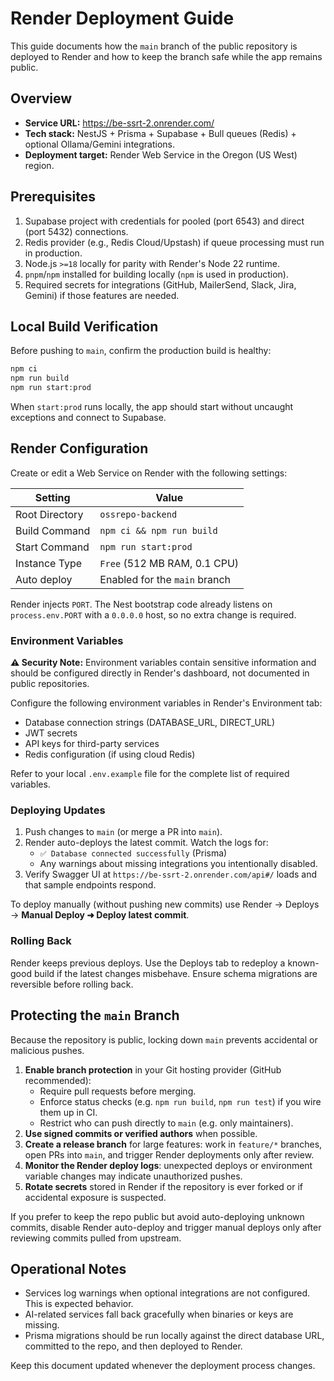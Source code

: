 # Render Deployment Guide

This guide documents how the `main` branch of the public repository is deployed to Render and how to keep the branch safe while the app remains public.

## Overview

- **Service URL:** https://be-ssrt-2.onrender.com/
- **Tech stack:** NestJS + Prisma + Supabase + Bull queues (Redis) + optional Ollama/Gemini integrations.
- **Deployment target:** Render Web Service in the Oregon (US West) region.

## Prerequisites

1. Supabase project with credentials for pooled (port 6543) and direct (port 5432) connections.
2. Redis provider (e.g., Redis Cloud/Upstash) if queue processing must run in production.
3. Node.js `>=18` locally for parity with Render's Node 22 runtime.
4. `pnpm`/`npm` installed for building locally (`npm` is used in production).
5. Required secrets for integrations (GitHub, MailerSend, Slack, Jira, Gemini) if those features are needed.

## Local Build Verification

Before pushing to `main`, confirm the production build is healthy:

```bash
npm ci
npm run build
npm run start:prod
```

When `start:prod` runs locally, the app should start without uncaught exceptions and connect to Supabase.

## Render Configuration

Create or edit a Web Service on Render with the following settings:

| Setting | Value |
| --- | --- |
| Root Directory | `ossrepo-backend` |
| Build Command | `npm ci && npm run build` |
| Start Command | `npm run start:prod` |
| Instance Type | `Free` (512 MB RAM, 0.1 CPU) |
| Auto deploy | Enabled for the `main` branch |

Render injects `PORT`. The Nest bootstrap code already listens on `process.env.PORT` with a `0.0.0.0` host, so no extra change is required.

### Environment Variables

**⚠️ Security Note:** Environment variables contain sensitive information and should be configured directly in Render's dashboard, not documented in public repositories.

Configure the following environment variables in Render's Environment tab:
- Database connection strings (DATABASE_URL, DIRECT_URL)
- JWT secrets
- API keys for third-party services
- Redis configuration (if using cloud Redis)

Refer to your local `.env.example` file for the complete list of required variables.

### Deploying Updates

1. Push changes to `main` (or merge a PR into `main`).
2. Render auto-deploys the latest commit. Watch the logs for:
   - `✅ Database connected successfully` (Prisma)
   - Any warnings about missing integrations you intentionally disabled.
3. Verify Swagger UI at `https://be-ssrt-2.onrender.com/api#/` loads and that sample endpoints respond.

To deploy manually (without pushing new commits) use Render → Deploys → **Manual Deploy ➜ Deploy latest commit**.

### Rolling Back

Render keeps previous deploys. Use the Deploys tab to redeploy a known-good build if the latest changes misbehave. Ensure schema migrations are reversible before rolling back.

## Protecting the `main` Branch

Because the repository is public, locking down `main` prevents accidental or malicious pushes.

1. **Enable branch protection** in your Git hosting provider (GitHub recommended):
   - Require pull requests before merging.
   - Enforce status checks (e.g. `npm run build`, `npm run test`) if you wire them up in CI.
   - Restrict who can push directly to `main` (e.g. only maintainers).
2. **Use signed commits or verified authors** when possible.
3. **Create a release branch** for large features: work in `feature/*` branches, open PRs into `main`, and trigger Render deployments only after review.
4. **Monitor the Render deploy logs**: unexpected deploys or environment variable changes may indicate unauthorized pushes.
5. **Rotate secrets** stored in Render if the repository is ever forked or if accidental exposure is suspected.

If you prefer to keep the repo public but avoid auto-deploying unknown commits, disable Render auto-deploy and trigger manual deploys only after reviewing commits pulled from upstream.

## Operational Notes

- Services log warnings when optional integrations are not configured. This is expected behavior.
- AI-related services fall back gracefully when binaries or keys are missing.
- Prisma migrations should be run locally against the direct database URL, committed to the repo, and then deployed to Render.

Keep this document updated whenever the deployment process changes.
